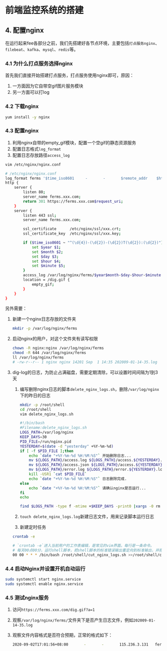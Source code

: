 # 前端监控系统的搭建

## 4. 配置nginx

在运行起来fee各部分之前，我们先搭建好各节点环境，主要包括`打点服务nginx`、`filebeat`、`kafka`、`mysql`、`redis`等。

### 4.1 为什么打点服务选择nginx

首先我们直接开始搭建打点服务，打点服务使用nginx即可，原因：

1. 一方面因为它自带空gif图片服务模块
2. 另一方面可以打log

### 4.2 下载nginx

```bash
yum install -y nginx
```

### 4.3 配置nginx

1. 利用nginx自带的empty_gif模块，配置一个空gif的静态资源服务
2. 配置日志格式`log_format`
3. 配置日志存放路径`access_log`

```bash
vim /etc/nginx/nginx.conf
```

```bash
# /etc/nginx/nginx.conf
log_format ferms '$time_iso8601     -       -       $remote_addr    $http_host      $status $request_time   $request_length $body_bytes_sent        15d04347-be16-b9ab-0029-24e4b66459509689c3ea-5155-2df7-a719-e90d2dedeb2c 937ba755-116a-18e6-0735-312cba23b00c        -       -       $request_uri    -       $http_user_agent        -       sample=-&_UC_agent=-&device_id=-&-  -';
http {
    server {
        listen 80;
        server_name ferms.xxx.com;
        return 301 https://ferms.xxx.com$request_uri;
    }
    server {
        listen 443 ssl;
        server_name ferms.xxx.com;

        ssl_certificate      /etc/nginx/ssl/xxx.crt;
        ssl_certificate_key  /etc/nginx/ssl/xxx.key;

        if ($time_iso8601 ~ "^(\d{4})-(\d{2})-(\d{2})T(\d{2}):(\d{2})") {
            set $year $1;
            set $month $2;
            set $day $3;
            set $hour $4;
            set $minute $5;
        }
        access_log /var/log/nginx/ferms/$year$month-$day-$hour-$minute.log ferms;
        location = /dig.gif {
            empty_gif;
        }
    }
}
```

另外需要：

1. 新建一个nginx日志存放的文件夹

    ```bash
    mkdir -p /var/log/nginx/ferms
    ```

2. 启动nginx的用户，对这个文件夹有读写权限

    ```bash
    chown -R nginx:nginx /var/log/nginx/ferms
    chmod -R 644 /var/log/nginx/ferms
    ll /var/log/nginx/ferms
    # -rw-r--r-- 1 nginx nginx 14201 Sep  1 14:35 202009-01-14-35.log
    ```

3. dig-log的日志，为防止占满磁盘，需要定期清除，可以设置时间间隔为1到3天

    1. 编写删除nginx日志的脚本`delete_nginx_logs.sh`，删除`/var/log/nginx`下的昨日的日志

        ```bash
        mkdir -p /root/shell
        cd /root/shell
        vim delete_nginx_logs.sh
        ```

        ```bash
        #!/bin/bash
        #Filename:delete_nginx_logs.sh
        LOGS_PATH=/var/log/nginx
        KEEP_DAYS=30
        PID_FILE=/run/nginx.pid
        YESTERDAY=$(date -d "yesterday" +%Y-%m-%d)
        if [ -f $PID_FILE ];then
            echo `date "+%Y-%m-%d %H:%M:%S"` 开始删除日志...
            mv ${LOGS_PATH}/access.log ${LOGS_PATH}/access.${YESTERDAY}.log >/dev/null 2>&1
            mv ${LOGS_PATH}/access.json ${LOGS_PATH}/access.${YESTERDAY}.json >/dev/null 2>&1
            mv ${LOGS_PATH}/error.log ${LOGS_PATH}/error.${YESTERDAY}.log >/dev/null 2>&1
            kill -USR1 `cat $PID_FILE`
            echo `date "+%Y-%m-%d %H:%M:%S"` 日志删除完成.
        else
            echo `date "+%Y-%m-%d %H:%M:%S"` 请确认nginx是否运行...
        fi
        echo

        find $LOGS_PATH -type f -mtime +$KEEP_DAYS -print0 |xargs -0 rm -f
        ```

    2. `touch delete_nginx_logs.log`新建日志文件，用来记录脚本运行日志

    3. 新建定时任务

    ```bash
    crontab -e
    ```

    ```bash
    # `crontab -e`进入当前用户的工作表编辑，是常见的vim界面。每行是一条命令。
    # 每天00点00分，运行shell脚本，把shell脚本的标准错误输出重定向到标准输出，并把输出追加到log文件中
    00 00 * * * /bin/bash /root/shell/cut_nginx_logs.sh >>/root/shell/cut_nginx_logs.log 2>&1
    ```

### 4.4 启动Nginx并设置开机自动运行

```bash
sudo systemctl start nginx.service
sudo systemctl enable nginx.service
```

### 4.5 测试nginx服务

1. 访问`https://ferms.xxx.com/dig.gif?a=1`
2. 观察`/var/log/nginx/ferms/`文件夹下是否产生日志文件，例如`202009-01-14-35.log`
3. 观察文件内容格式是否符合预期，正常的格式如下：

    ```bash
    2020-09-02T17:01:56+08:00       -       -       115.236.3.131   ferms.bestsign.info     200     0.000   1472    43      15d04347-be16-b9ab-0029-24e4b6645950    -       -       9689c3ea-5155-2df7-a719-e90d2dedeb2c 937ba755-116a-18e6-0735-312cba23b00c    -       -       /dig.gif?d=%7B%22type%22%3A%22product%22%2C%22code%22%3A10001%2C%22detail%22%3A%7B%22duration_ms%22%3A5729%7D%2C%22extra%22%3A%7B%7D%2C%22common%22%3A%7B%22pid%22%3A%22bestsign-log-service-frontend%22%2C%22uuid%22%3A%22089975%22%2C%22ucid%22%3A%22%22%2C%22env%22%3A%22testing%22%2C%22is_test%22%3Afalse%2C%22record%22%3A%7B%22time_on_page%22%3Atrue%2C%22performance%22%3Atrue%2C%22js_error%22%3Atrue%2C%22js_error_report_config%22%3A%7B%22ERROR_RUNTIME%22%3Atrue%2C%22ERROR_SCRIPT%22%3Atrue%2C%22ERROR_STYLE%22%3Atrue%2C%22ERROR_IMAGE%22%3Atrue%2C%22ERROR_AUDIO%22%3Atrue%2C%22ERROR_VIDEO%22%3Atrue%2C%22ERROR_CONSOLE%22%3Atrue%2C%22ERROR_TRY_CATCH%22%3Atrue%7D%7D%2C%22version%22%3A%221.0.0%22%2C%22timestamp%22%3A1599037316091%2C%22runtime_version%22%3A%221.0.0%22%2C%22sdk_version%22%3A%221.0.41%22%2C%22page_type%22%3A%22https%3A%2F%2Flogservice.bestsign.info%2Findex%23%2Flogservice%2FlogSearch%2Fbestsign_log_data_source%2Fbestsign-v4-logs%2Faggregation-manager%22%7D%7D -       Mozilla/5.0 (Windows NT 10.0; Win64; x64) AppleWebKit/537.36 (KHTML,like Gecko) Chrome/80.0.3987.122 Safari/537.36  -       sample=-&_UC_agent=-&device_id=-&-      -       -       -
    ```
